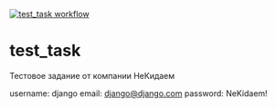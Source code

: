 [![test_task workflow](https://github.com/AndIsaev/test_task/actions/workflows/main.yml/badge.svg)](https://github.com/AndIsaev/test_task/actions/workflows/main.yml)
# test_task
Тестовое задание от компании НеКидаем

username: django
email: django@django.com
password: NeKidaem!
